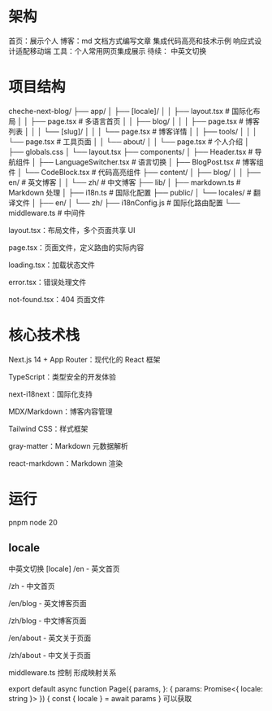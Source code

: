 # 架构

首页：展示个人
博客：md 文档方式编写文章 集成代码高亮和技术示例 响应式设计适配移动端
工具：个人常用网页集成展示
待续：
中英文切换

# 项目结构

cheche-next-blog/
├── app/
│ ├── [locale]/
│ │ ├── layout.tsx # 国际化布局
│ │ ├── page.tsx # 多语言首页
│ │ ├── blog/
│ │ │ ├── page.tsx # 博客列表
│ │ │ └── [slug]/
│ │ │ └── page.tsx # 博客详情
│ │ ├── tools/
│ │ │ └── page.tsx # 工具页面
│ │ └── about/
│ │ └── page.tsx # 个人介绍
│ ├── globals.css
│ └── layout.tsx
├── components/
│ ├── Header.tsx # 导航组件
│ ├── LanguageSwitcher.tsx # 语言切换
│ ├── BlogPost.tsx # 博客组件
│ └── CodeBlock.tsx # 代码高亮组件
├── content/
│ ├── blog/
│ │ ├── en/ # 英文博客
│ │ └── zh/ # 中文博客
├── lib/
│ ├── markdown.ts # Markdown 处理
│ ├── i18n.ts # 国际化配置
├── public/
│ └── locales/ # 翻译文件
│ ├── en/
│ └── zh/
├── i18nConfig.js # 国际化路由配置
└── middleware.ts # 中间件

layout.tsx：布局文件，多个页面共享 UI

page.tsx：页面文件，定义路由的实际内容

loading.tsx：加载状态文件

error.tsx：错误处理文件

not-found.tsx：404 页面文件

# 核心技术栈

Next.js 14 + App Router：现代化的 React 框架

TypeScript：类型安全的开发体验

next-i18next：国际化支持

MDX/Markdown：博客内容管理

Tailwind CSS：样式框架

gray-matter：Markdown 元数据解析

react-markdown：Markdown 渲染

# 运行

pnpm
node 20

## locale

中英文切换
[locale]
/en - 英文首页

/zh - 中文首页

/en/blog - 英文博客页面

/zh/blog - 中文博客页面

/en/about - 英文关于页面

/zh/about - 中文关于页面

middleware.ts 控制 形成映射关系

export default async function Page({
params,
}: {
params: Promise<{ locale: string }>
}) {
const { locale } = await params
} 可以获取
